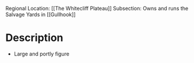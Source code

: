 Regional Location: [[The Whitecliff Plateau]]
Subsection: Owns and runs the Salvage Yards in [[Gullhook]]
# Description
- Large and portly figure 